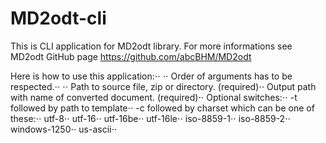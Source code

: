 # MD2odt-cli
This is CLI application for MD2odt library. For more informations see MD2odt GitHub page https://github.com/abcBHM/MD2odt

Here is how to use this application:⋅⋅
⋅⋅
Order of arguments has to be respected.⋅⋅
⋅⋅
Path to source file, zip or directory. (required)⋅⋅
Output path with name of converted document. (required)⋅⋅
Optional switches:⋅⋅
-t followed by path to template⋅⋅
-c followed by charset which can be one of these:⋅⋅
utf-8⋅⋅
utf-16⋅⋅
utf-16be⋅⋅
utf-16le⋅⋅
iso-8859-1⋅⋅
iso-8859-2⋅⋅
windows-1250⋅⋅
us-ascii⋅⋅
